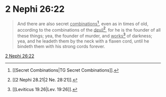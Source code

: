 # 2 Nephi 26:22

> And there are also secret <u>combinations</u>[^a], even as in times of old, according to the combinations of the <u>devil</u>[^b], for he is the founder of all these things; yea, the founder of murder, and <u>works</u>[^c] of darkness; yea, and he leadeth them by the neck with a flaxen cord, until he bindeth them with his strong cords forever.

[2 Nephi 26:22](https://www.churchofjesuschrist.org/study/scriptures/bofm/2-ne/26?lang=eng&id=p22#p22)


[^a]: [[Secret Combinations|TG Secret Combinations]].  
[^b]: [[2 Nephi 28.21|2 Ne. 28:21]].  
[^c]: [[Leviticus 19.26|Lev. 19:26]].  
